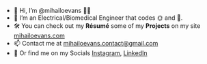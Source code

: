 - 👋 Hi, I’m @mihailoevans 👨‍💻
- 👀 I’m an Electrical/Biomedical Engineer that codes 🌞 and 🌙.
- 🛠 You can check out my **Résumé** some of my **Projects** on my site [mihailoevans.com](https://mihailoevans.com)
- 📫 Contact me at mihailoevans.contact@gmail.com
- 📱 Or find me on my Socials [Instagram](https://instagram.com/mihailo_evans/), [LinkedIn](https://linkedin.com/in/mihailo-evans/)

